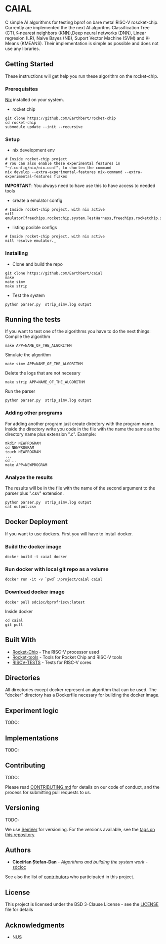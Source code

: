 # CAIAL

C simple AI algorithms for testing bprof on bare metal RISC-V roscket-chip.
Currently are implemented the the next AI algoritms Classification Tree (CT),K-nearest neighbors (KNN),Deep neural networks (DNN), Linear regresion (LR), Naive Bayes (NB), Suport Vector Machine (SVM) and K-Means (KMEANS). Their implementation is simple as possible and does not use any libraries.

## Getting Started

These instructions will get help you run these algorithm on the rocket-chip.

### Prerequisites

[Nix](https://nix.dev/install-nix.html) installed on your system.


* rocket chip
```
git clone https://github.com/Earthbert/rocket-chip
cd rocket-chip
submodule update --init --recursive
```

### Setup

* nix development env
```
# Inside rocket-chip project
# You can also enable these experimental features in "~/.config/nix/nix.conf", to shorten the command
nix develop --extra-experimental-features nix-command --extra-experimental-features flakes
```

**IMPORTANT**: You always need to have use this to have access to needed tools

* create a emulator config

```
# Inside rocket-chip project, with nix active
mill emulator[freechips.rocketchip.system.TestHarness,freechips.rocketchip.system.$CONFIG_NAME].verilator.elf
```

* listing posible configs
```
# Inside rocket-chip project, with nix active
mill resolve emulator._
```

### Installing

* Clone and build the repo
```
git clone https://github.com/Earthbert/caial
make
make simv
make strip
```

* Test the system

```
python parser.py  strip_simv.log output
```

## Running the tests

If you want to test one of the algorithms you have to do the next things:
Compile the algorithm
```
make APP=NAME_OF_THE_ALGORITHM

```
Simulate the algorithm
```
make simv APP=NAME_OF_THE_ALGORITHM

```
Delete the logs that are not necesary
```
make strip APP=NAME_OF_THE_ALGORITHM

```
Run the parser
```
python parser.py  strip_simv.log output

```


### Adding other programs

For adding another program just create directory with the program name.
Inside the directory write you code in the file with the name the same as the directory name
plus extension ".c".
Example:

```
mkdir NEWPROGRAM
cd NEWPROGRAM
touch NEWPROGRAM
...
cd ..
make APP=NEWPROGRAM
```

### Analyze the results

The results will be in the file with the name of the second argument to the parser plus
".csv" extension.

```
python parser.py  strip_simv.log output
cat output.csv
```

## Docker Deployment

If you want to use dockers. First you will have to install docker.

### Build the docker image
```
docker build -t caial docker
```

### Run docker with local git repo as a volume
```
docker run -it -v `pwd`:/project/caial caial
```

### Download docker image
```
docker pull sdcioc/bprofriscv:latest
```
Inside docker
```
cd caial
git pull
```


## Built With

* [Rocket-Chip](https://github.com/freechipsproject/rocket-chip) - The RISC-V processor used
* [Rocket-tools](https://github.com/freechipsproject/rocket-tools) - Tools for Rocket Chip and RISC-V tools
* [RISCV-TESTS](https://github.com/riscv/riscv-tests) - Tests for RISC-V cores


## Directories
All directories except docker represent an algorithm that can be used. The "docker" directory has a Dockerfile necesary for building the docker image.

## Experiment logic

TODO:


## Implementations

TODO:

## Contributing
TODO:

Please read [CONTRIBUTING.md](https://gist.github.com/PurpleBooth/b24679402957c63ec426) for details on our code of conduct, and the process for submitting pull requests to us.

## Versioning

TODO:

We use [SemVer](http://semver.org/) for versioning. For the versions available, see the [tags on this repository](https://github.com/your/project/tags). 

## Authors

* **Ciocîrlan Ștefan-Dan** - *Algorithms and building the system work* - [sdcioc](https://github.com/sdcioc)

See also the list of [contributors](https://github.com/sdcioc/caial.git/contributors) who participated in this project.

## License

This project is licensed under the BSD 3-Clause License - see the [LICENSE](LICENSE) file for details

## Acknowledgments

* NUS
